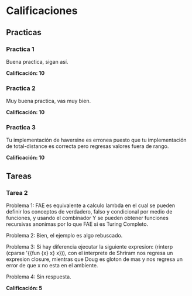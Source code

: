 # Calificaciones

## Practicas

### Practica 1

Buena practica, sigan así.

**Calificación: 10**

### Practica 2

Muy buena practica, vas muy bien.

**Calificación: 10**

### Practica 3

Tu implementación de haversine es erronea puesto que tu implementación
de total-distance es correcta pero regresas valores fuera de rango.

**Calificación: 10**

## Tareas

### Tarea 2

Problema 1: FAE es equivalente a calculo lambda en el cual se pueden definir
los conceptos de verdadero, falso y condicional por medio de funciones, y usando
el combinador Y se pueden obtener funciones recursivas anonimas por lo que FAE si es Turing Completo.

Problema 2: Bien, el ejemplo es algo rebuscado.

Problema 3: Si hay diferencia ejecutar la siguiente expresion:
(rinterp (cparse '{{fun {x} x} x})), con el interprete de Shriram nos
regresa un expresion closure, mientras que Doug es gloton de mas y nos 
regresa un error de que x no esta en el ambiente.

Problema 4: Sin respuesta.

**Calificación: 5**